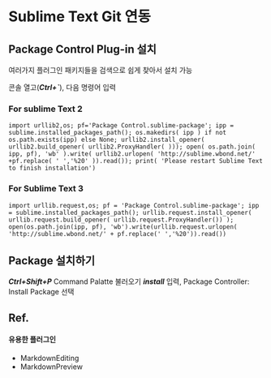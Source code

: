 # Sublime Text Git 연동


## Package Control Plug-in 설치

여러가지 플러그인 패키지들을 검색으로 쉽게 찾아서 설치 가능

콘솔 열고(***Ctrl+`***), 다음 명령어 입력

### For sublime Text 2

```
import urllib2,os; pf='Package Control.sublime-package'; ipp = sublime.installed_packages_path(); os.makedirs( ipp ) if not os.path.exists(ipp) else None; urllib2.install_opener( urllib2.build_opener( urllib2.ProxyHandler( ))); open( os.path.join( ipp, pf), 'wb' ).write( urllib2.urlopen( 'http://sublime.wbond.net/' +pf.replace( ' ','%20' )).read()); print( 'Please restart Sublime Text to finish installation')
```


### For Sublime Text 3

```
import urllib.request,os; pf = 'Package Control.sublime-package'; ipp = sublime.installed_packages_path(); urllib.request.install_opener( urllib.request.build_opener( urllib.request.ProxyHandler()) ); open(os.path.join(ipp, pf), 'wb').write(urllib.request.urlopen( 'http://sublime.wbond.net/' + pf.replace(' ','%20')).read())
```


## Package 설치하기
***Ctrl+Shift+P*** Command Palatte 불러오기
***install*** 입력, Package Controller: Install Package 선택


## Ref.
#### 유용한 플러그인
- MarkdownEditing
- MarkdownPreview